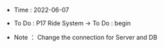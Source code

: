 - Time : 2022-06-07

- To Do : P17 Ride System -> To Do : begin

 
- Note ： Change the connection for Server and DB

